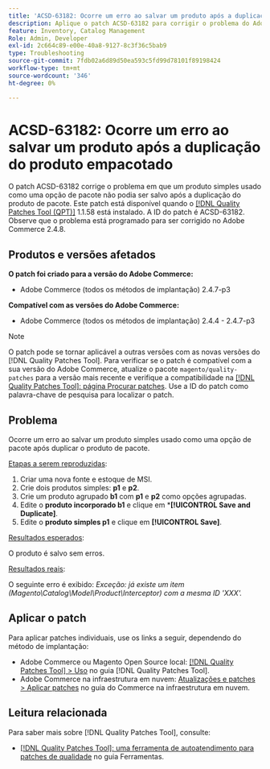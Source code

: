 ```yaml
---
title: 'ACSD-63182: Ocorre um erro ao salvar um produto após a duplicação do produto empacotado'
description: Aplique o patch ACSD-63182 para corrigir o problema do Adobe Commerce em que ocorre um erro ao salvar um produto depois que um pacote de produto é duplicado com o MSI ativado.
feature: Inventory, Catalog Management
Role: Admin, Developer
exl-id: 2c664c89-e00e-40a8-9127-8c3f36c5bab9
type: Troubleshooting
source-git-commit: 7fdb02a6d89d50ea593c5fd99d78101f89198424
workflow-type: tm+mt
source-wordcount: '346'
ht-degree: 0%

---
```


# ACSD-63182: Ocorre um erro ao salvar um produto após a duplicação do produto empacotado

O patch ACSD-63182 corrige o problema em que um produto simples usado como uma opção de pacote não podia ser salvo após a duplicação do produto de pacote. Este patch está disponível quando o [[!DNL Quality Patches Tool (QPT)]](/help/tools/quality-patches-tool/quality-patches-tool-to-self-serve-quality-patches.md) 1.1.58 está instalado. A ID do patch é ACSD-63182. Observe que o problema está programado para ser corrigido no Adobe Commerce 2.4.8.

## Produtos e versões afetados

**O patch foi criado para a versão do Adobe Commerce:**

* Adobe Commerce (todos os métodos de implantação) 2.4.7-p3

**Compatível com as versões do Adobe Commerce:**

* Adobe Commerce (todos os métodos de implantação) 2.4.4 - 2.4.7-p3

>[!NOTE]
>
>O patch pode se tornar aplicável a outras versões com as novas versões do [!DNL Quality Patches Tool]. Para verificar se o patch é compatível com a sua versão do Adobe Commerce, atualize o pacote `magento/quality-patches` para a versão mais recente e verifique a compatibilidade na [[!DNL Quality Patches Tool]: página Procurar patches](https://experienceleague.adobe.com/tools/commerce-quality-patches/index.html). Use a ID do patch como palavra-chave de pesquisa para localizar o patch.

## Problema

Ocorre um erro ao salvar um produto simples usado como uma opção de pacote após duplicar o produto de pacote.

<u>Etapas a serem reproduzidas</u>:

1. Criar uma nova fonte e estoque de MSI.
1. Crie dois produtos simples: **p1** e **p2**.
1. Crie um produto agrupado **b1** com **p1** e **p2** como opções agrupadas.
1. Edite o **produto incorporado b1** e clique em ***[!UICONTROL Save and Duplicate]**.
1. Edite o **produto simples p1** e clique em **[!UICONTROL Save]**.

<u>Resultados esperados</u>:

O produto é salvo sem erros.

<u>Resultados reais</u>:

O seguinte erro é exibido:
*Exceção: já existe um item (Magento\Catalog\Model\Product\Interceptor) com a mesma ID &#39;XXX&#39;.*

## Aplicar o patch

Para aplicar patches individuais, use os links a seguir, dependendo do método de implantação:

* Adobe Commerce ou Magento Open Source local: [[!DNL Quality Patches Tool] > Uso](/help/tools/quality-patches-tool/usage.md) no guia [!DNL Quality Patches Tool].
* Adobe Commerce na infraestrutura em nuvem: [Atualizações e patches > Aplicar patches](https://experienceleague.adobe.com/docs/commerce-cloud-service/user-guide/develop/upgrade/apply-patches.html) no guia do Commerce na infraestrutura em nuvem.

## Leitura relacionada

Para saber mais sobre [!DNL Quality Patches Tool], consulte:

* [[!DNL Quality Patches Tool]: uma ferramenta de autoatendimento para patches de qualidade](/help/tools/quality-patches-tool/quality-patches-tool-to-self-serve-quality-patches.md) no guia Ferramentas.
